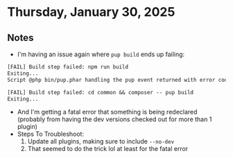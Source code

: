 # Thursday, January 30, 2025

## Notes
- I'm having an issue again where `pup build` ends up failing:
```txt
[FAIL] Build step failed: npm run build
Exiting...
Script @php bin/pup.phar handling the pup event returned with error code 9

[FAIL] Build step failed: cd common && composer -- pup build
Exiting...

```
- And I'm getting a fatal error that something is being redeclared (probably from having the dev versions checked out for more than 1 plugin)
- Steps To Troubleshoot:
  1. Update all plugins, making sure to include `--no-dev`
  2. That seemed to do the trick lol at least for the fatal error 

